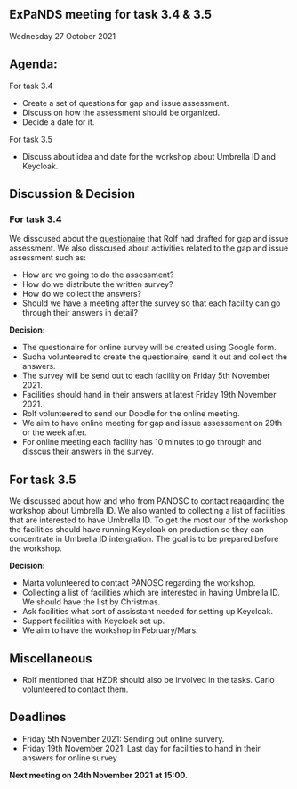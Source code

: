 ## ExPaNDS meeting for task 3.4 & 3.5
Wednesday 27 October 2021
## Agenda:
For task 3.4
- Create a set of questions for gap and issue assessment. 
- Discuss on how the assessment should be organized.
- Decide a date for it.

For task 3.5
- Discuss about idea and date for the workshop about Umbrella ID and Keycloak.

## Discussion & Decision
### For task 3.4
We disscused about the [questionaire](https://github.com/ExPaNDS-eu/ExPaNDS/blob/master/WP3/WP3.4-3.5/kpi-assessment/questions.md) that Rolf had drafted for gap and issue assessment. We also disscused about activities related to the gap and issue assessment such as:

- How are we going to do the assessment?
- How do we distribute the written survey?
- How do we collect the answers?
- Should we have a meeting after the survey so that each facility can go through their answers in detail?

**Decision:**
- The questionaire for online survey will be created using Google form.
- Sudha volunteered to create the questionaire, send it out and collect the answers.
- The survey will be send out to each facility on Friday 5th November 2021.
- Facilities should hand in their answers at latest Friday 19th November 2021.
- Rolf volunteered to send our Doodle for the online meeting.
- We aim to have online meeting for gap and issue assessement on 29th or the week after. 
- For online meeting each facility has 10 minutes to go through and disscus their answers in the survey.
## For task 3.5
We discussed about how and who from PANOSC to contact reagarding the workshop about Umbrella ID. We also wanted to collecting a list of facilities that are interested to have Umbrella ID. To get the most our of the workshop the facilities should have running Keycloak on production so they can concentrate in Umbrella ID intergration. The goal is to be prepared before the workshop.

**Decision:**
- Marta volunteered to contact PANOSC regarding the workshop.
- Collecting a list of facilities which are interested in having Umbrella ID. We should have the list by Christmas.
- Ask facilities what sort of assisstant needed for setting up Keycloak.
- Support facilities with Keycloak set up.
- We aim to have the workshop in February/Mars.
## Miscellaneous
- Rolf mentioned that HZDR should also be involved in the tasks. Carlo volunteered to contact them.

## Deadlines
- Friday 5th November 2021: Sending out online survery.
- Friday 19th November 2021: Last day for facilities to hand in their answers for online survey

**Next meeting on 24th November 2021 at 15:00.**


